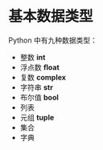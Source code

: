 # 基本数据类型

Python 中有九种数据类型：

- 整数 **int**
- 浮点数 **float**
- 复数 **complex**
- 字符串 **str**
- 布尔值 **bool**
- 列表
- 元组 **tuple**
- 集合
- 字典

